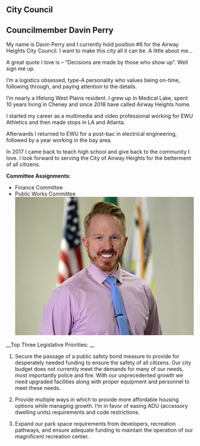  

## City Council

## Councilmember Davin Perry

My name is Davin Perry and I currently hold position #6 for the Airway Heights City Council. I want to make this city all it can be. A little about me…

A great quote I love is – “Decisions are made by those who show up”. Well sign me up.

I’m a logistics obsessed, type-A personality who values being on-time, following through, and paying attention to the details.

I’m nearly a lifelong West Plains resident. I grew up in Medical Lake, spent 10 years living in Cheney and since 2018 have called Airway Heights home.

I started my career as a multimedia and video professional working for EWU Athletics and then made stops in LA and Atlanta.

Afterwards I returned to EWU for a post-bac in electrical engineering, followed by a year working in the bay area.

In 2017 I came back to teach high school and give back to the community I love. I look forward to serving the City of Airway Heights for the betterment of all citizens. 

 __Committee Assignments:__ 

 * Finance Committee
 * Public Works Committee 
  ![Davin Perry.](images/6fa69b40e873d3d64ce16de5bc7d18f26717602e0fbfd071f7d0297e9a99854e.jpg)  

 __Top Three Legislative Priorities:  __ 

1) Secure the passage of a public safety bond measure to provide for desperately needed funding to ensure the safety of all citizens.  Our city budget does not currently meet the demands for many of our needs, most importantly police and fire.  With our unprecedented growth we need upgraded facilities along with proper equipment and personnel to meet these needs. 

2) Provide multiple ways in which to provide more affordable housing options while managing growth.  I’m in favor of easing ADU (accessory dwelling units) requirements and code restrictions. 

3) Expand our park space requirements from developers, recreation pathways, and ensure adequate funding to maintain the operation of our magnificent recreation center.

 